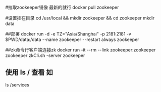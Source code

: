 #拉取zookeeper镜像 最新的就行
docker pull zookeeper

#设置挂在目录
cd /usr/local && mkdir zookeeper && cd zookeeper
mkdir data

##部署
docker run -d -e TZ="Asia/Shanghai" -p 2181:2181 -v $PWD/data:/data --name zookeeper --restart always zookeeper

##zk命令行客户端连接zk
docker run -it --rm --link zookeeper:zookeeper zookeeper zkCli.sh -server zookeeper

## 使用 ls / 查看 如
ls /services